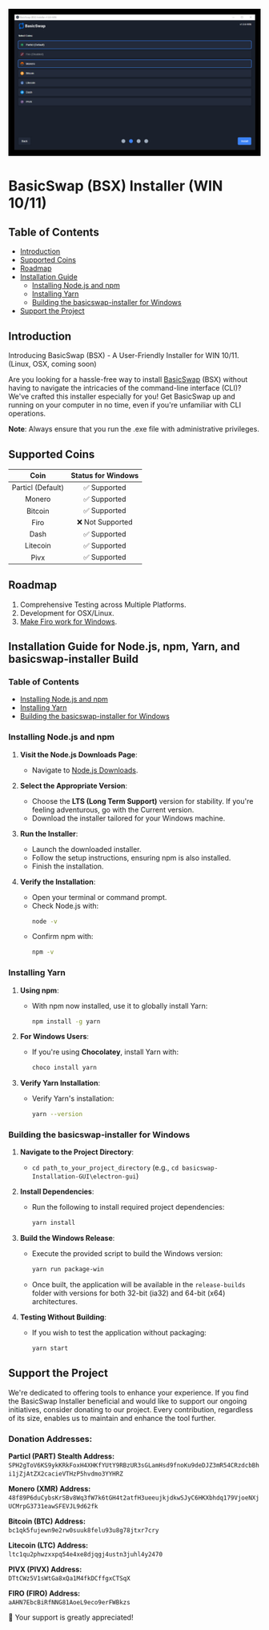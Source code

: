 ![BasicswapDEX Preview](.github-readme/basicswap_header_v1.0.6-WIN.jpg)

# BasicSwap (BSX) Installer (WIN 10/11)

## Table of Contents

- [Introduction](#introduction)
- [Supported Coins](#supported-coins)
- [Roadmap](#roadmap)
- [Installation Guide](#installation-guide-for-nodejs-npm-yarn-and-basicswap-installer-build)
  - [Installing Node.js and npm](#installing-nodejs-and-npm)
  - [Installing Yarn](#installing-yarn)
  - [Building the basicswap-installer for Windows](#building-the-basicswap-installer-for-windows)
- [Support the Project](#support-the-project)

## Introduction

Introducing BasicSwap (BSX) - A User-Friendly Installer for WIN 10/11. (Linux, OSX, coming soon)

Are you looking for a hassle-free way to install [BasicSwap](https://basicswapdex.com) (BSX) without having to navigate the intricacies of the command-line interface (CLI)? We've crafted this installer especially for you! Get BasicSwap up and running on your computer in no time, even if you're unfamiliar with CLI operations. 

**Note**: Always ensure that you run the .exe file with administrative privileges.

## Supported Coins 

| Coin      | Status for Windows        |
|:---------:|:-------------------------:|
| Particl (Default) | ✅ Supported |
| Monero    | ✅ Supported               |
| Bitcoin   | ✅ Supported               |
| Firo      | ❌ Not Supported           |
| Dash      | ✅ Supported               |
| Litecoin  | ✅ Supported               |
| Pivx      | ✅ Supported               |

## Roadmap

1. Comprehensive Testing across Multiple Platforms.
2. Development for OSX/Linux.
3. [Make Firo work for Windows](https://github.com/tecnovert/basicswap/blob/db0e85d37cfe4b0a42c1fdbf608b4d2df73e18d7/bin/basicswap_prepare.py#L628).

## Installation Guide for Node.js, npm, Yarn, and basicswap-installer Build

### Table of Contents

- [Installing Node.js and npm](#installing-nodejs-and-npm)
- [Installing Yarn](#installing-yarn)
- [Building the basicswap-installer for Windows](#building-the-basicswap-installer-for-windows)

### Installing Node.js and npm

1. **Visit the Node.js Downloads Page**:
   - Navigate to [Node.js Downloads](https://nodejs.org/en/download/).

2. **Select the Appropriate Version**:
   - Choose the **LTS (Long Term Support)** version for stability. If you're feeling adventurous, go with the Current version.
   - Download the installer tailored for your Windows machine.

3. **Run the Installer**:
   - Launch the downloaded installer.
   - Follow the setup instructions, ensuring npm is also installed.
   - Finish the installation.

4. **Verify the Installation**:
   - Open your terminal or command prompt.
   - Check Node.js with: 
     ```bash
     node -v
     ```
   - Confirm npm with:
     ```bash
     npm -v
     ```

### Installing Yarn

1. **Using npm**:
   - With npm now installed, use it to globally install Yarn:
     ```bash
     npm install -g yarn
     ```

2. **For Windows Users**:
   - If you're using **Chocolatey**, install Yarn with:
     ```bash
     choco install yarn
     ```

4. **Verify Yarn Installation**:
   - Verify Yarn's installation:
     ```bash
     yarn --version
     ```

### Building the basicswap-installer for Windows

1. **Navigate to the Project Directory**:
   - `cd path_to_your_project_directory` (e.g., `cd basicswap-Installation-GUI\electron-gui`)

2. **Install Dependencies**:
   - Run the following to install required project dependencies:
     ```bash
     yarn install
     ```

3. **Build the Windows Release**:
   - Execute the provided script to build the Windows version:
     ```bash
     yarn run package-win
     ```
   - Once built, the application will be available in the `release-builds` folder with versions for both 32-bit (ia32) and 64-bit (x64) architectures.

4. **Testing Without Building**:
   - If you wish to test the application without packaging:
     ```bash
     yarn start
     ```

## Support the Project

We're dedicated to offering tools to enhance your experience. If you find the BasicSwap Installer beneficial and would like to support our ongoing initiatives, consider donating to our project. Every contribution, regardless of its size, enables us to maintain and enhance the tool further.

### Donation Addresses:

**Particl (PART) Stealth Address:**  
`SPH2gToV6KS9ykKRkFoxH4XHKfYUtY9RBzUR3sGLamHsd9fnoKu9deDJZ3mR54CRzdcbBhi1jZjAtZX2cacieVTHzP5hvdmo3YYHRZ`

**Monero (XMR) Address:**  
`48f89P6duCybsKrSBv8Wq3fW7k6tGH4t2atfH3ueeujkjdkwSJyC6HKXbhdq179VjoeNXjUCMrpG3731eawSFEVJL9d62fk`

**Bitcoin (BTC) Address:**  
`bc1qk5fujewn9e2rw0suuk8felu93u8g78jtxr7cry`

**Litecoin (LTC) Address:**  
`ltc1qu2phwzxxpq54e4xe8djqgj4ustn3juhl4y2470`

**PIVX (PIVX) Address:**  
`DTtCWz5V1sWtGa8xQa1M4fkDCffgxCTSqX`

**FIRO (FIRO) Address:**  
`aAHN7EbcBiRfNNG81AoeL9eco9erFWBkzs`

🙌 Your support is greatly appreciated!